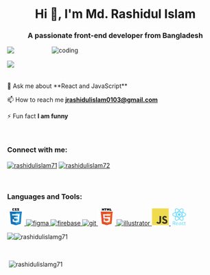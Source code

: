  
<h1 align="center">Hi 👋, I'm Md. Rashidul Islam</h1>
<h3 align="center">A passionate front-end developer from Bangladesh</h3>

<img src="https://i.ibb.co/wpv1Yyf/1.png">
<img align="right" alt="coding" width="400" src="https://www.optimalvirtualemployee.com/wp-content/uploads/2023/01/front-end-development.gif">
<br/>
<p> <img src="https://komarev.com/ghpvc/?username=rashidulislamg71&color=green"> </p>
<br/>
 💬 Ask me about **React and JavaScript**


 📫 How to reach me **jrashidulislam0103@gmail.com**
 
⚡ Fun fact **I am funny**

<br/>
<h3 align="left">Connect with me:</h3>
<p align="left">
<a href="https://linkedin.com/in/rashidulislam71" target="blank"><img align="center" src="https://raw.githubusercontent.com/rahuldkjain/github-profile-readme-generator/master/src/images/icons/Social/linked-in-alt.svg" alt="rashidulislam71" height="30" width="40" /></a>
<a href="https://fb.com/rashidulislam72" target="blank"><img align="center" src="https://raw.githubusercontent.com/rahuldkjain/github-profile-readme-generator/master/src/images/icons/Social/facebook.svg" alt="rashidulislam72" height="30" width="40" /></a>
</p>
<br/>
<h3 align="left">Languages and Tools:</h3>
<p align="left"> <a href="https://www.w3schools.com/css/" target="_blank" rel="noreferrer"> <img src="https://raw.githubusercontent.com/devicons/devicon/master/icons/css3/css3-original-wordmark.svg" alt="css3" width="40" height="40"/> </a> <a href="https://www.figma.com/" target="_blank" rel="noreferrer"> <img src="https://www.vectorlogo.zone/logos/figma/figma-icon.svg" alt="figma" width="40" height="40"/> </a> <a href="https://firebase.google.com/" target="_blank" rel="noreferrer"> <img src="https://www.vectorlogo.zone/logos/firebase/firebase-icon.svg" alt="firebase" width="40" height="40"/> </a> <a href="https://git-scm.com/" target="_blank" rel="noreferrer"> <img src="https://www.vectorlogo.zone/logos/git-scm/git-scm-icon.svg" alt="git" width="40" height="40"/> </a> <a href="https://www.w3.org/html/" target="_blank" rel="noreferrer"> <img src="https://raw.githubusercontent.com/devicons/devicon/master/icons/html5/html5-original-wordmark.svg" alt="html5" width="40" height="40"/> </a> <a href="https://www.adobe.com/in/products/illustrator.html" target="_blank" rel="noreferrer"> <img src="https://www.vectorlogo.zone/logos/adobe_illustrator/adobe_illustrator-icon.svg" alt="illustrator" width="40" height="40"/> </a> <a href="https://developer.mozilla.org/en-US/docs/Web/JavaScript" target="_blank" rel="noreferrer"> <img src="https://raw.githubusercontent.com/devicons/devicon/master/icons/javascript/javascript-original.svg" alt="javascript" width="40" height="40"/> </a> <a href="https://reactjs.org/" target="_blank" rel="noreferrer"> <img src="https://raw.githubusercontent.com/devicons/devicon/master/icons/react/react-original-wordmark.svg" alt="react" width="40" height="40"/> </a> </p>

<p><img align="left" src="https://github-readme-stats.vercel.app/api/top-langs/?username=rashidulislamg71" /></p>

<p><img align="center" src="https://github-readme-streak-stats.herokuapp.com/?user=rashidulislamg71&" alt="rashidulislamg71" /></p>

<br/>
<p>&nbsp;<img align="center" src="https://github-readme-stats.vercel.app/api?username=rashidulislamg71&show_icons=true&locale=en" alt="rashidulislamg71" /></p>

